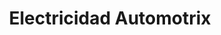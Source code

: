 ---
title: "Electricidad Automotrix"
url: /mercedes/electricidad-automotrix/
shop: Autowerkstatt
---